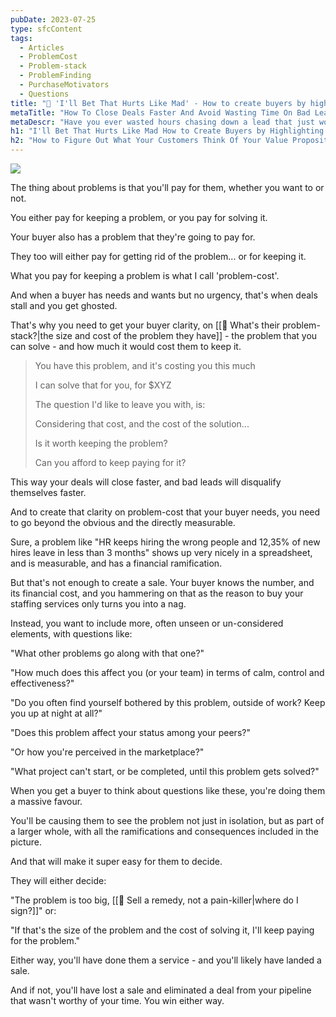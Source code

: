 ```yaml
---
pubDate: 2023-07-25
type: sfcContent
tags:
  - Articles
  - ProblemCost
  - Problem-stack
  - ProblemFinding
  - PurchaseMotivators
  - Questions
title: "📄 'I'll Bet That Hurts Like Mad' - How to create buyers by highlighting problem-cost"
metaTitle: "How To Close Deals Faster And Avoid Wasting Time On Bad Leads"
metaDescr: "Have you ever wasted hours chasing down a lead that just wouldn't result in a deal? If you're wondering how to close deals faster, this article is for you."
h1: "I'll Bet That Hurts Like Mad How to Create Buyers by Highlighting Problem-Cost"
h2: "How to Figure Out What Your Customers Think Of Your Value Proposition"
---
```




![](Media/SalesFlowCoach.app_Pay-for-keeping-the-problem-or-pay-for-getting-rid-of-it_MartinStellar.jpg)

The thing about problems is that you'll pay for them, whether you want to or not.

You either pay for keeping a problem, or you pay for solving it.

Your buyer also has a problem that they're going to pay for.

They too will either pay for getting rid of the problem... or for keeping it.

What you pay for keeping a problem is what I call 'problem-cost'.

And when a buyer has needs and wants but no urgency, that's when deals stall and you get ghosted.

That's why you need to get your buyer clarity, on [[📄 What's their problem-stack?|the size and cost of the problem they have]] - the problem that you can solve - and how much it would cost them to keep it.

> You have this problem, and it's costing you this much
>
> I can solve that for you, for $XYZ
>
> The question I'd like to leave you with, is:
>
> Considering that cost, and the cost of the solution...
>
> Is it worth keeping the problem?
>
> Can you afford to keep paying for it?

This way your deals will close faster, and bad leads will disqualify themselves faster.

And to create that clarity on problem-cost that your buyer needs, you need to go beyond the obvious and the directly measurable.

Sure, a problem like "HR keeps hiring the wrong people and 12,35% of new hires leave in less than 3 months" shows up very nicely in a spreadsheet, and is measurable, and has a financial ramification.

But that's not enough to create a sale. Your buyer knows the number, and its financial cost, and you hammering on that as the reason to buy your staffing services only turns you into a nag.

Instead, you want to include more, often unseen or un-considered elements, with questions like:

"What other problems go along with that one?"

"How much does this affect you (or your team) in terms of calm, control and effectiveness?"

"Do you often find yourself bothered by this problem, outside of work? Keep you up at night at all?"

"Does this problem affect your status among your peers?"

"Or how you're perceived in the marketplace?"

"What project can't start, or be completed, until this problem gets solved?"

When you get a buyer to think about questions like these, you're doing them a massive favour.

You'll be causing them to see the problem not just in isolation, but as part of a larger whole, with all the ramifications and consequences included in the picture.

And that will make it super easy for them to decide.

They will either decide:

"The problem is too big, [[📄 Sell a remedy, not a pain-killer|where do I sign?]]" or:

"If that's the size of the problem and the cost of solving it, I'll keep paying for the problem."

Either way, you'll have done them a service - and you'll likely have landed a sale.

And if not, you'll have lost a sale and eliminated a deal from your pipeline that wasn't worthy of your time. You win either way. 
